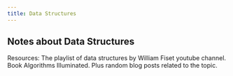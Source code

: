 ```yaml
---
title: Data Structures
---
```


## Notes about Data Structures
Resources: The playlist of data structures by William Fiset youtube channel. Book Algorithms Illuminated. Plus random blog posts related to the topic.
